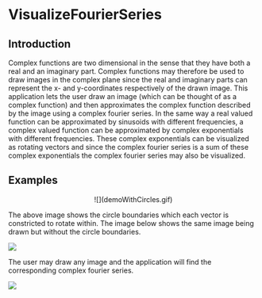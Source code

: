 # VisualizeFourierSeries

## Introduction
Complex functions are two dimensional in the sense that they have both a real and an imaginary part. Complex functions may therefore be used to draw images in the complex plane since the real and imaginary parts can represent the x- and y-coordinates respectively of the drawn image. This application lets the user draw an image (which can be thought of as a complex function) and then approximates the complex function described by the image using a complex fourier series. In the same way a real valued function can be approximated by sinusoids with different frequencies, a complex valued function can be approximated by complex exponentials with different frequencies. These complex exponentials can be visualized as rotating vectors and since the complex fourier series is a sum of these complex exponentials the complex fourier series may also be visualized.

## Examples

<p align="center">
  ![](demoWithCircles.gif)
</p>

The above image shows the circle boundaries which each vector is constricted to rotate within. The image below shows the same image being drawn but without the circle boundaries.

![](demoWithoutCircles.gif)

The user may draw any image and the application will find the corresponding complex fourier series.

![](drawing.gif)

